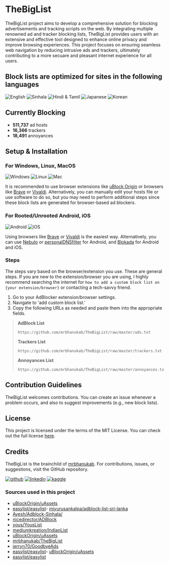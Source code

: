 # TheBigList

TheBigList project aims to develop a comprehensive solution for blocking advertisements and tracking scripts on the web. By integrating multiple renowned ad and tracker blocking lists, TheBigList provides users with an extensive and effective tool designed to enhance online privacy and improve browsing experiences. This project focuses on ensuring seamless web navigation by reducing intrusive ads and trackers, ultimately contributing to a more secuare and pleasant internet experience for all users.

## Block lists are optimized for sites in the following languages

![English](https://img.shields.io/badge/English-CE1124?style=for-the-badge)
![Sinhala](https://img.shields.io/badge/🇱🇰%20Sinhala-8D153A?style=for-the-badge)
![Hindi & Tamil](https://img.shields.io/badge/🇮🇳%20Hindi%20&%20Tamil-046A38?style=for-the-badge)
![Japanese](https://img.shields.io/badge/🇯🇵%20Japanese-BC002D?style=for-the-badge)
![Korean](https://img.shields.io/badge/🇰🇷%20Korean-0F64CD?style=for-the-badge)

## Currently Blocking

- **511,737** ad hosts
- **16,366** trackers
- **18,491** annoyances

## Setup & Installation

### For Windows, Linux, MacOS

![Windows](https://img.shields.io/badge/Windows-0078D6?style=for-the-badge&logo=windows&logoColor=white) ![Linux](https://img.shields.io/badge/Linux-FCC624?style=for-the-badge&logo=linux&logoColor=black) ![Mac](https://img.shields.io/badge/mac%20os-000000?style=for-the-badge&logo=apple&logoColor=white)

It is recommended to use browser extensions like [uBlock Origin](https://ublockorigin.com) or browsers like [Brave](https://brave.com) or [Vivaldi](https://vivaldi.com). Alternatively, you can manually edit your hosts file or use software to do so, but you may need to perform additional steps since these block lists are generated for browser-based ad blockers.

### For Rooted/Unrooted Android, iOS

![Android](https://img.shields.io/badge/Android-78C257?style=for-the-badge&logo=android&logoColor=white) ![iOS](https://img.shields.io/badge/iOS-000000?style=for-the-badge&logo=ios&logoColor=white)

Using browsers like [Brave](https://brave.com) or [Vivaldi](https://vivaldi.com) is the easiest way. Alternatively, you can use [Nebulo](https://play.google.com/store/apps/details?id=com.frostnerd.smokescreen&hl=en&pli=1) or [personalDNSfilter](https://play.google.com/store/apps/details?id=dnsfilter.android&hl=en) for Android, and [Blokada](https://blokada.org) for Android and iOS.

### Steps

The steps vary based on the browser/extension you use. These are general steps. If you are new to the extension/browser you are using, I highly recommend searching the internet for `how to add a custom block list on {your extension/browser}` or contacting a tech-savvy friend.

1. Go to your AdBlocker extension/browser settings.
2. Navigate to 'add custom block list.'
3. Copy the following URLs as needed and paste them into the appropriate fields.

> **AdBlock List**
>
> ```url
> https://github.com/mrbhanukab/TheBigList/raw/master/ads.txt
> ```
>
> **Trackers List**
>
> ```url
> https://github.com/mrbhanukab/TheBigList/raw/master/trackers.txt
> ```
>
> **Annoyances List**
>
> ```url
> https://github.com/mrbhanukab/TheBigList/raw/master/annoyances.txt
> ```

## Contribution Guidelines

TheBigList welcomes contributions. You can create an issue whenever a problem occurs, and also to suggest improvements (e.g., new block lists).

## License

This project is licensed under the terms of the MIT License. You can check out the full license [here](https://github.com/mrbhanukab/TheBigList/blob/main/LICENSE).

## Credits

TheBigList is the brainchild of [mrbhanukab](https://github.com/mrbhanukab). For contributions, issues, or suggestions, visit the GitHub repository.

[![github](https://img.shields.io/badge/GitHub-100000?style=for-the-badge&logo=github&logoColor=white)](https://github.com/mrbhanukab)
[![linkedin](https://img.shields.io/badge/LinkedIn-0077B5?style=for-the-badge&logo=linkedin&logoColor=white)](https://www.linkedin.com/in/bhanuka-bandara-8a209420a)
[![kaggle](https://img.shields.io/badge/Kaggle-20BEFF?style=for-the-badge&logo=Kaggle&logoColor=white)](https://www.kaggle.com/bhanukabandara)

### Sources used in this project

- [uBlockOrigin/uAssets](https://github.com/uBlockOrigin/uAssets)
- [easylist/easylist](https://github.com/easylist/easylist)- [miyurusankalpa/adblock-list-sri-lanka](https://github.com/miyurusankalpa/adblock-list-sri-lanka)
- [Ayesh/Adblock-Sinhala/](https://github.com/Ayesh/Adblock-Sinhala/)
- [nicedirector/ADBlock](https://github.com/nicedirector/ADBlock)
- [yous/YousList](https://github.com/yous/YousList)
- [mediumkreation/IndianList](https://github.com/mediumkreation/IndianList)
- [uBlockOrigin/uAssets](https://github.com/uBlockOrigin/uAssets)
- [mrbhanukab/TheBigList](https://github.com/mrbhanukab/TheBigList)
- [jerryn70/GoodbyeAds](https://github.com/jerryn70/GoodbyeAds)
- [easylist/easylist](https://github.com/easylist/easylist)- [uBlockOrigin/uAssets](https://github.com/uBlockOrigin/uAssets)
- [easylist/easylist](https://github.com/easylist/easylist)
